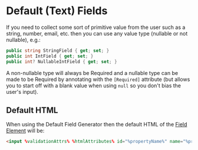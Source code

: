 Default (Text) Fields
=====================

If you need to collect some sort of primitive value from the user such as a string, number, email, etc. then you can use any value type (nullable or not nullable), e.g.:

```csharp
public string StringField { get; set; }
public int IntField { get; set; }
public int? NullableIntField { get; set; }
```

A non-nullable type will always be Required and a nullable type can be made to be Required by annotating with the `[Required]` attribute (but allows you to start off with a blank value when using `null` so you don't bias the user's input).

Default HTML
------------

When using the Default Field Generator then the default HTML of the [Field Element](field-element) will be:

```html
<input %validationAttrs% %htmlAttributes% id="%propertyName%" name="%propertyName%" type="text" value="%value%" />
```